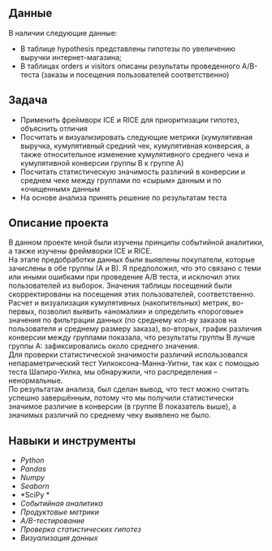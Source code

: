 ## Данные

В наличии следующие данные:
-	В таблице hypothesis представлены гипотезы по увеличению выручки интернет-магазина;
-	В таблицах orders и visitors описаны результаты проведенного A/B-теста (заказы и посещения пользователей соответственно)




## Задача
-	Применить фреймворк ICE и RICE для приоритизации гипотез, объяснить отличия
-	Посчитать и визуализировать следующие метрики (кумулятивная выручка, кумулятивный средний чек, кумулятивная конверсия, а также относительное изменение кумулятивного среднего чека и кумулятивной конверсии группы B к группе A)
-	Посчитать статистическую значимость различий в конверсии и среднем чеке между группами по «сырым» данным и по «очищенным» данным
-	На основе анализа принять решение по результатам теста


## Описание проекта
В данном проекте мной были изучены принципы событийной аналитики, а также изучены фреймворки ICE и RICE.<br> 
На этапе предобработки данных были выявлены покупатели, которые зачислены в обе группы (А и В). Я предположил, что это связано с теми или иными ошибками при проведение А/B теста, и исключил этих пользователей из выборок. Значения таблицы посещений были скорректированы на посещения этих пользователей, соответственно.<br> 
Расчет и визуализация кумулятивных (накопительных) метрик, во-первых, позволил выявить «аномалии» и определить «пороговые» значения по фильтрации данных (по среднему кол-ву заказов на пользователя и среднему размеру заказа), во-вторых, график различия конверсии между группами показала, что результаты группы B лучше группы A: зафиксировались около среднего значения.<br> 
Для проверки статистической значимости различий использовался непараметрический тест Уилкоксона-Манна-Уитни, так как с помощью теста Шапиро-Уилка, мы обнаружили, что распределения – ненормальные.<br> 
По результатам анализа, был сделан вывод, что тест можно считать успешно завершённым, потому что мы получили статистически значимое различие в конверсии (в группе В показатель выше), а значимых различий по среднему чеку выявлено не было. 

	


## Навыки и инструменты
-	*Python*
-	*Pandas*
-	*Numpy*
-	*Seaborn*
-	*SciPy *
-	*Cобытийная аналитика*
-	*Продуктовые метрики*
-	*A/B-тестирование*
-	*Проверка статистических гипотез*
-	*Визуализация данных*
